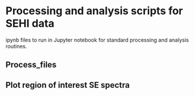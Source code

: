 # Processing and analysis scripts for SEHI data
ipynb files to run in Jupyter notebook for standard processing and analysis routines.

## Process_files

## Plot region of interest SE spectra
